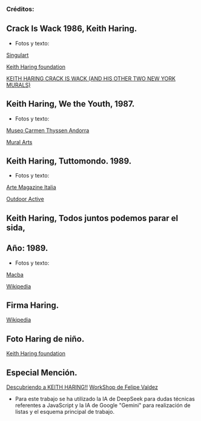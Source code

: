 ### Créditos:

## Crack Is Wack 1986, Keith Haring. 

- Fotos y texto:

[Singulart](https://www.singulart.com/blog/es/2024/07/10/el-crack-es-loco-por-keith-haring/#:~:text=No%20es%20un%20mural%20en,handball%20en%20Harlem%2C%20Nueva%20York.)

[Keith Haring foundation](https://www.haring.com)

[KEITH HARING CRACK IS WACK (AND HIS OTHER TWO NEW YORK MURALS)](https://www.youtube.com/watch?v=JPIFlFGB9L8)


## Keith Haring, We the Youth, 1987.

- Fotos y texto:

[Museo Carmen Thyssen Andorra](https://museucarmenthyssenandorra.ad/es/las-obras-urbanas-mas-famosas-panorama-artistico-contemporaneo/)

[Mural Arts](https://muralarts.org/artworks/we-the-youth/)

## Keith Haring, Tuttomondo. 1989.

- Fotos y texto:

[Arte Magazine Italia](https://artemagazine.it/tuttomondo-di-keith-haring-analisi-diagnostiche-sul-murale-di-pisa/)

[Outdoor Active](https://www.outdooractive.com/es/poi/provinz-pisa/tuttomondo-de-keith-haring/804229672/)


## Keith Haring, Todos juntos podemos parar el sida, 
## Año: 1989.

- Fotos y texto:

[Macba](https://www.macba.cat/es/obra/r1465-todos-juntos-podemos-parar-el-sida/)

[Wikipedia](https://en.wikipedia.org/wiki/Todos_Juntos_Podemos_Parar_el_SIDA)

## Firma Haring.

[Wikipedia](https://es.wikipedia.org/wiki/Keith_Haring)

## Foto Haring de niño.

[Keith Haring foundation](https://www.haring.com)

## Especial Mención.

[Descubriendo a KEITH HARING!!](https://www.youtube.com/watch?v=w0TPULDDqDc)
[WorkShop de Felipe Valdez](https://felipevaldez.com/storytelling_maplibre_workshop/)

- Para este trabajo se ha utilizado la IA de DeepSeek para dudas técnicas referentes a JavaScript y la IA de Google "Gemini" para realización de listas y el esquema principal de trabajo.

